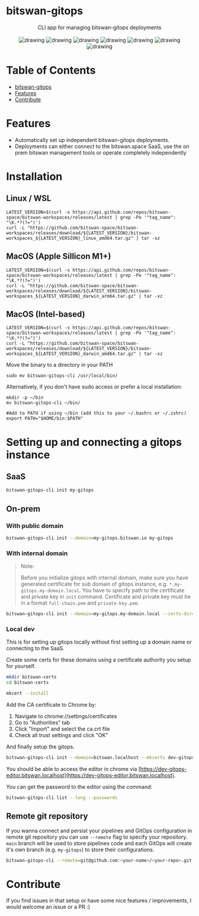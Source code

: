 # bitswan-gitops

<div align="center">
CLI app for managing bitswan-gitops deployments
<br>
<br>
<img src="https://github.com/bitswan-space/bitswan-gitops/actions/workflows/test.yml/badge.svg" alt="drawing"/>
<img src="https://github.com/bitswan-space/bitswan-gitops/actions/workflows/lint.yml/badge.svg" alt="drawing"/>
<img src="https://pkg.go.dev/badge/github.com/bitswan-space/bitswan-gitops.svg" alt="drawing"/>
<img src="https://codecov.io/gh/bitswan-space/bitswan-gitops/branch/main/graph/badge.svg" alt="drawing"/>
<img src="https://img.shields.io/github/v/release/bitswan-space/bitswan-gitops" alt="drawing"/>
<img src="https://img.shields.io/docker/pulls/bitswan-space/bitswan-gitops" alt="drawing"/>
<img src="https://img.shields.io/github/downloads/bitswan-space/bitswan-gitops/total.svg" alt="drawing"/>
</div>

# Table of Contents
<!--ts-->
   * [bitswan-gitops](#bitswan-gitops)
   * [Features](#features)
   * [Contribute](#contribute)

<!--te-->

# Features
- Automatically set up independent bitswan-gitops deployments.
- Deployments can either connect to the bitswan.space SaaS, use the on prem bitswan management tools or operate completely independently


# Installation
## Linux / WSL
```
LATEST_VERSION=$(curl -s https://api.github.com/repos/bitswan-space/bitswan-workspaces/releases/latest | grep -Po '"tag_name": "\K.*?(?=")')
curl -L "https://github.com/bitswan-space/bitswan-workspaces/releases/download/${LATEST_VERSION}/bitswan-workspaces_${LATEST_VERSION}_linux_amd64.tar.gz" | tar -xz
```
## MacOS (Apple Sillicon M1+)
```
LATEST_VERSION=$(curl -s https://api.github.com/repos/bitswan-space/bitswan-workspaces/releases/latest | grep -Po '"tag_name": "\K.*?(?=")')
curl -L "https://github.com/bitswan-space/bitswan-workspaces/releases/download/${LATEST_VERSION}/bitswan-workspaces_${LATEST_VERSION}_darwin_arm64.tar.gz" | tar -xz
```
## MacOS (Intel-based)
```
LATEST_VERSION=$(curl -s https://api.github.com/repos/bitswan-space/bitswan-workspaces/releases/latest | grep -Po '"tag_name": "\K.*?(?=")')
curl -L "https://github.com/bitswan-space/bitswan-workspaces/releases/download/${LATEST_VERSION}/bitswan-workspaces_${LATEST_VERSION}_darwin_amd64.tar.gz" | tar -xz
```

Move the binary to a directory in your PATH

```
sudo mv bitswan-gitops-cli /usr/local/bin/
```

Alternatively, if you don't have sudo access or prefer a local installation:

```
mkdir -p ~/bin
mv bitswan-gitops-cli ~/bin/

#Add to PATH if using ~/bin (add this to your ~/.bashrc or ~/.zshrc)
export PATH="$HOME/bin:$PATH"
```

# Setting up and connecting a gitops instance
## SaaS
```sh
bitswan-gitops-cli init my-gitops
```

## On-prem
### With public domain
```sh
bitswan-gitops-cli init --domain=my-gitops.bitswan.io my-gitops
```
### With internal domain
> Note:
>
> Before you initialize gitops with internal domain, make sure you have generated certificate for sub domain of gitops instance, e.g. `*.my-gitops.my-domain.local`. You have to specify path to the certificate and private key in `init` command. Certificate and private key must be in a format `full-chain.pem` and `private-key.pem`.

```sh
bitswan-gitops-cli init --domain=my-gitops.my-domain.local --certs-dir=/etc/certs my-gitops
```

### Local dev

This is for setting up gitops locally without first setting up a domain name or connecting to the SaaS.

Create some certs for these domains using a certificate authority you setup for yourself.

```sh
mkdir bitswan-certs
cd bitswan-certs
```

```sh
mkcert --install
```

Add the CA certificate to Chrome by:
1. Navigate to chrome://settings/certificates
2. Go to "Authorities" tab
3. Click "Import" and select the ca.crt file
4. Check all trust settings and click "OK"

And finally setup the gitops.

```sh
bitswan-gitops-cli init --domain=bitswan.localhost --mkcerts dev-gitops
```

You should be able to access the editor in chrome via [https://dev-gitops-editor.bitswan.localhost](https://dev-gitops-editor.bitswan.localhost).

You can get the password to the editor using the command:

```sh
bitswan-gitops-cli list --long --passwords
```



## Remote git repository
If you wanna connect and persist your pipelines and GitOps configuration in remote git repository you can use `--remote` flag to specify your repository. `main` branch will be used to store pipelines code and each GitOps will create it's own branch (e.g. `my-gitops`) to store their configurations.

```sh
bitswan-gitops-cli --remote=git@github.com:<your-name>/<your-repo>.git my-gitops
```

# Contribute
If you find issues in that setup or have some nice features / improvements, I would welcome an issue or a PR :)
